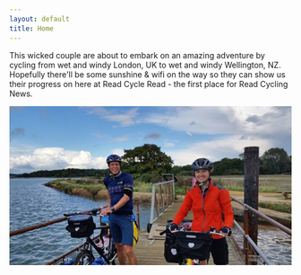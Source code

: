```yaml
---
layout: default
title: Home
---
```


This wicked couple are about to embark on an amazing adventure by cycling from wet and windy London, UK to wet and windy Wellington, NZ. Hopefully there'll be some sunshine & wifi on the way so they can show us their progress on here at Read Cycle Read - the first place for Read Cycling News.

![welcome](assets/img/ferry1.jpg)
